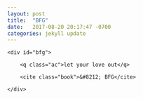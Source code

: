 ```yaml
---
layout: post
title:  "BFG"
date:   2017-08-20 20:17:47 -0700
categories: jekyll update
---
```


<div id="bfg-wrapper">

	<div id="bfg">

		<q class="ac">let your love out</q>

		<cite class="book">&#8212; BFG</cite>

	</div>

</div>
